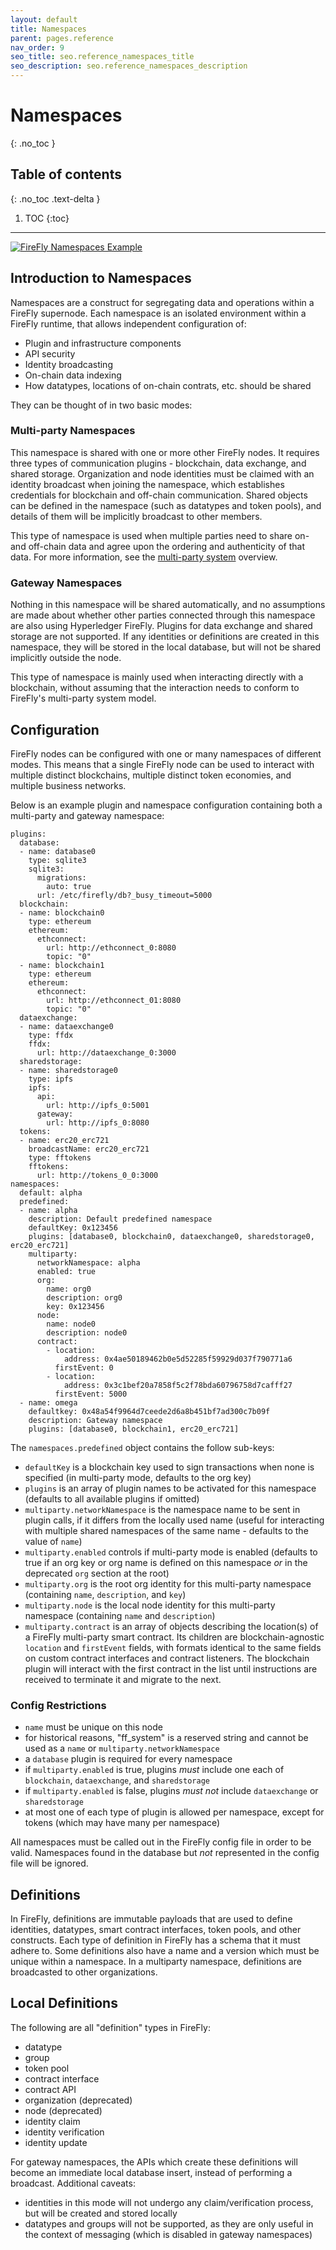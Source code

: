 ```yaml
---
layout: default
title: Namespaces
parent: pages.reference
nav_order: 9
seo_title: seo.reference_namespaces_title
seo_description: seo.reference_namespaces_description
---
```


# Namespaces
{: .no_toc }

## Table of contents
{: .no_toc .text-delta }

1. TOC
{:toc}

---

[![FireFly Namespaces Example](../images/hyperledger-firefly-namespaces-example-with-org.png "FireFly namespaces example")](../images/hyperledger-firefly-namespaces-example-with-org.png)

## Introduction to Namespaces

Namespaces are a construct for segregating data and operations within a FireFly supernode. Each namespace is an isolated environment within a FireFly runtime, that allows independent configuration of:

 * Plugin and infrastructure components
 * API security
 * Identity broadcasting
 * On-chain data indexing
 * How datatypes, locations of on-chain contrats, etc. should be shared

They can be thought of in two basic modes:

### Multi-party Namespaces
This namespace is shared with one or more other FireFly nodes. It requires three types of communication plugins - blockchain, data exchange, and shared storage. Organization and node identities must be claimed with an identity broadcast when joining the namespace, which establishes credentials for blockchain and off-chain communication. Shared objects can be defined in the namespace (such as datatypes and token pools), and details of them will be implicitly broadcast to other members.

This type of namespace is used when multiple parties need to share on- and off-chain data and agree upon the ordering and authenticity of that data. For more information, see the [multi-party system](../overview/multiparty_features.md) overview.

### Gateway Namespaces

Nothing in this namespace will be shared automatically, and no assumptions are made about whether other parties connected through this namespace are also using Hyperledger FireFly. Plugins for data exchange and shared storage are not supported. If any identities or definitions are created in this namespace, they will be stored in the local database, but will not be shared implicitly outside the node.

This type of namespace is mainly used when interacting directly with a blockchain, without assuming that the interaction needs to conform to FireFly's multi-party system model.

## Configuration

FireFly nodes can be configured with one or many namespaces of different modes. This means that a single FireFly node can be used to interact with multiple distinct blockchains, multiple distinct token economies, and multiple business networks.

Below is an example plugin and namespace configuration containing both a multi-party and gateway namespace:

```
plugins:
  database:
  - name: database0
    type: sqlite3
    sqlite3:
      migrations:
        auto: true
      url: /etc/firefly/db?_busy_timeout=5000
  blockchain:
  - name: blockchain0
    type: ethereum
    ethereum:
      ethconnect:
        url: http://ethconnect_0:8080
        topic: "0"
  - name: blockchain1
    type: ethereum
    ethereum:
      ethconnect:
        url: http://ethconnect_01:8080
        topic: "0"
  dataexchange:
  - name: dataexchange0
    type: ffdx
    ffdx:
      url: http://dataexchange_0:3000
  sharedstorage:
  - name: sharedstorage0
    type: ipfs
    ipfs:
      api:
        url: http://ipfs_0:5001
      gateway:
        url: http://ipfs_0:8080
  tokens:
  - name: erc20_erc721
    broadcastName: erc20_erc721
    type: fftokens
    fftokens:
      url: http://tokens_0_0:3000
namespaces:
  default: alpha
  predefined:
  - name: alpha
    description: Default predefined namespace
    defaultKey: 0x123456
    plugins: [database0, blockchain0, dataexchange0, sharedstorage0, erc20_erc721]
    multiparty:
      networkNamespace: alpha
      enabled: true
      org:
        name: org0
        description: org0
        key: 0x123456
      node:
        name: node0
        description: node0
      contract:
        - location:
            address: 0x4ae50189462b0e5d52285f59929d037f790771a6
          firstEvent: 0
        - location:
            address: 0x3c1bef20a7858f5c2f78bda60796758d7cafff27
          firstEvent: 5000
  - name: omega
    defaultkey: 0x48a54f9964d7ceede2d6a8b451bf7ad300c7b09f
    description: Gateway namespace
    plugins: [database0, blockchain1, erc20_erc721]
```

The `namespaces.predefined` object contains the follow sub-keys:

* `defaultKey` is a blockchain key used to sign transactions when none is specified (in multi-party mode,
  defaults to the org key)
* `plugins` is an array of plugin names to be activated for this namespace (defaults to
  all available plugins if omitted)
* `multiparty.networkNamespace` is the namespace name to be sent in plugin calls, if it differs from the
  locally used name (useful for interacting with multiple shared namespaces of the same name -
  defaults to the value of `name`)
* `multiparty.enabled` controls if multi-party mode is enabled (defaults to true if an org key or
  org name is defined on this namespace _or_ in the deprecated `org` section at the root)
* `multiparty.org` is the root org identity for this multi-party namespace (containing `name`,
  `description`, and `key`)
* `multiparty.node` is the local node identity for this multi-party namespace (containing `name` and
  `description`)
* `multiparty.contract` is an array of objects describing the location(s) of a FireFly multi-party
  smart contract. Its children are blockchain-agnostic `location` and `firstEvent` fields, with formats
  identical to the same fields on custom contract interfaces and contract listeners. The blockchain plugin
  will interact with the first contract in the list until instructions are received to terminate it and
  migrate to the next.

### Config Restrictions
* `name` must be unique on this node
* for historical reasons, "ff_system" is a reserved string and cannot be used as a `name` or `multiparty.networkNamespace`
* a `database` plugin is required for every namespace
* if `multiparty.enabled` is true, plugins _must_ include one each of `blockchain`, `dataexchange`, and
  `sharedstorage`
* if `multiparty.enabled` is false, plugins _must not_ include `dataexchange` or `sharedstorage`
* at most one of each type of plugin is allowed per namespace, except for tokens (which
  may have many per namespace)

All namespaces must be called out in the FireFly config file in order to be valid. Namespaces found in
the database but _not_ represented in the config file will be ignored.

## Definitions
In FireFly, definitions are immutable payloads that are used to define identities, datatypes, smart contract interfaces, token pools, and other constructs. Each type of definition in FireFly has a schema that it must adhere to. Some definitions also have a name and a version which must be unique within a namespace. In a multiparty namespace, definitions are broadcasted to other organizations. 

## Local Definitions

The following are all "definition" types in FireFly:
* datatype
* group
* token pool
* contract interface
* contract API
* organization (deprecated)
* node (deprecated)
* identity claim
* identity verification
* identity update

For gateway namespaces, the APIs which create these definitions will become an immediate
local database insert, instead of performing a broadcast. Additional caveats:
* identities in this mode will not undergo any claim/verification process,
  but will be created and stored locally
* datatypes and groups will not be supported, as they are only useful in the context
  of messaging (which is disabled in gateway namespaces)